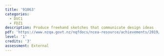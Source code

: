 ```yaml
---
title: '91063'
categories:
  - DVC1
  - FDZ1
description: Produce freehand sketches that communicate design ideas
pdf: 'https://www.nzqa.govt.nz/nqfdocs/ncea-resource/achievements/2019/as91063.pdf'
level: '1'
credits: '3'
assessment: External
---
```


